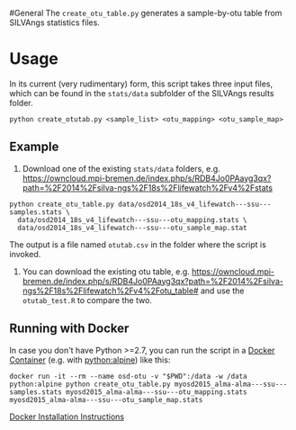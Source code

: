 #General
The `create_otu_table.py` generates a sample-by-otu table from SILVAngs statistics files.

# Usage

In its current (very rudimentary) form, this script takes three input files, which can be found in the `stats/data` subfolder of the SILVAngs results folder.

```
python create_otutab.py <sample_list> <otu_mapping> <otu_sample_map>
```

## Example

1. Download one of the existing `stats/data` folders, e.g. https://owncloud.mpi-bremen.de/index.php/s/RDB4Jo0PAayg3qx?path=%2F2014%2Fsilva-ngs%2F18s%2Flifewatch%2Fv4%2Fstats

```
python create_otu_table.py data/osd2014_18s_v4_lifewatch---ssu---samples.stats \
  data/osd2014_18s_v4_lifewatch---ssu---otu_mapping.stats \
  data/osd2014_18s_v4_lifewatch---ssu---otu_sample_map.stat
```

The output is a file named `otutab.csv` in the folder where the script is invoked.

1. You can download the existing otu table, e.g. https://owncloud.mpi-bremen.de/index.php/s/RDB4Jo0PAayg3qx?path=%2F2014%2Fsilva-ngs%2F18s%2Flifewatch%2Fv4%2Fotu_table# and use the `otutab_test.R` to compare the two.

## Running with Docker
In case you don't have Python >=2.7, you can run the script in a [Docker Container](https://docs.docker.com/engine/tutorials/usingdocker/) (e.g. with [python:alpine](https://hub.docker.com/_/python/)) like this:
```
docker run -it --rm --name osd-otu -v "$PWD":/data -w /data python:alpine python create_otu_table.py myosd2015_alma-alma---ssu---samples.stats myosd2015_alma-alma---ssu---otu_mapping.stats myosd2015_alma-alma---ssu---otu_sample_map.stats
```
[Docker Installation Instructions](https://docker.github.io/engine/installation/)
